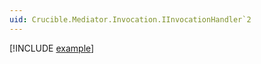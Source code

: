 ```yaml
---
uid: Crucible.Mediator.Invocation.IInvocationHandler`2
---
```


[!INCLUDE [example](../Fragments/handler-devx-tip.md)]
